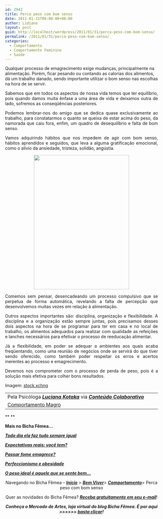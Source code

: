 ```yaml
---
id: 2942
title: Perca peso com bom senso
date: 2011-01-31T00:00:00+00:00
author: Lidiane
layout: post
guid: http://localhost/wordpress/2011/01/31/perca-peso-com-bom-senso/
permalink: /2011/01/31/perca-peso-com-bom-senso/
categories:
  - Comportamento
  - Comportamento Feminino
  - Saúde
---
```

Qualquer processo de emagrecimento exige mudanças, principalmente na alimentação. Porém, ficar pesando ou contando as calorias dos alimentos, dá um trabalho danado, sendo importante utilizar o bom senso nas escolhas na hora de se servir.

<p style="text-align: justify;">
  Sabemos que em todos os aspectos de nossa vida temos que ter equilíbrio, pois quando damos muita ênfase a uma área de vida e deixamos outra de lado, sofremos as conseqüências posteriores.
</p>

<!--more-->

<p style="text-align: justify;">
  Podemos lembrar-nos do amigo que se dedica quase exclusivamente ao trabalho, para constatarmos o quanto se queixa de estar acima do peso, da namorada que caiu fora, enfim, um quadro de desequilíbrio e falta de bom senso.
</p>

<p style="text-align: justify;">
  Vamos adquirindo hábitos que nos impedem de agir com bom senso, hábitos aprendidos e seguidos, que leva a alguma gratificação emocional, como o alívio da ansiedade, tristeza, solidão, angústia.
</p>

<p style="text-align: center;">
  <a href="http://www.trololodemulher.com.br/blog/wp-content/uploads/2011/01/reeducacao-alimentar.jpg"><img class="alignnone size-full wp-image-5797" title="reeducação alimentar" src="http://www.trololodemulher.com.br/blog/wp-content/uploads/2011/01/reeducacao-alimentar.jpg" alt="" width="314" height="443" /></a>
</p>

<p style="text-align: justify;">
  Comemos sem pensar, desencadeando um processo compulsivo que se perpetua de forma automática, revelando a falta de percepção que desenvolvemos muitas vezes em relação à alimentação.
</p>

<p style="text-align: justify;">
  Outros aspectos importantes são: disciplina, organização e flexibilidade. A disciplina e a organização estão sempre juntas, pois precisamos desses dois aspectos na hora de se programar para ter em casa e no local de trabalho, os alimentos adequados para realizar com qualidade as refeições e lanches necessários para efetivar o processo de reeducação alimentar.
</p>

<p style="text-align: justify;">
  Já a flexibilidade, em poder se adequar a ambientes aos quais acaba freqüentando, como uma reunião de negócios onde se servirá do que tiver sendo oferecido, como também poder respeitar os erros e acertos inerentes ao processo e emagrecimento.
</p>

<p style="text-align: justify;">
  Devemos nos comprometer com o processo de perda de peso, pois é a solução mais efetiva para colher bons resultados.
</p>

Imagem: <a href="http://www.sxc.hu/" target="_blank">stock.xchng</a>

<table border="0" cellspacing="0" cellpadding="0" width="600">
  <tr>
    <td width="600" valign="top">
      Pela Psicóloga <strong><em><a href="http://www.trololodemulher.com.br/category/colaboradores/luciana-kotaka/">Luciana Kotaka</a></em></strong> via <strong><em><a href="http://www.trololodemulher.com.br/para-voce/conteudo-colaborativo/">Conteúdo Colaborativo</a></em></strong>
    </td>
  </tr>
  
  <tr>
    <td width="600" valign="top">
      <a href="http://lucianakotaka.com.br/" target="_blank">Comportamento Magro</a>
    </td>
  </tr>
</table>

** **

**Mais no Bicha Fêmea…**

**_[Todo dia ela faz tudo sempre igual](http://www.trololodemulher.com.br/2011/01/10/tudo-sempre-igual%e2%80%a6/)_**

**_[Expectativas reais: você tem?](http://www.trololodemulher.com.br/2010/06/28/emagrecimento-expectativas/)_**

**_[Passar fome emagrece?](http://www.trololodemulher.com.br/2010/08/02/passar-fome-nao-emagrece/)_**

**_[Perfeccionismo e obesidade](http://www.trololodemulher.com.br/2010/07/21/perfeccionismo-e-obesidade/)_**

**_[O peso ideal é aquele que se sente bem…](http://www.trololodemulher.com.br/2010/03/01/emagrecimento-saudavel/)_**

<p style="text-align: center;">
  Navegando no Bicha Fêmea – <strong><em><a href="http://www.trololodemulher.com.br/">Início</a></em></strong> > <a href="http://www.trololodemulher.com.br/bem-viver/"><strong><em>Bem Viver</em></strong></a>> <a href="http://www.trololodemulher.com.br/category/da-mente/comportamento/"><strong><em>Comportamento</em></strong></a>> Perca peso com bom senso
</p>

<p style="text-align: center;">
  Quer as novidades do Bicha Fêmea? <strong><em><a href="http://feedburner.google.com/fb/a/mailverify?uri=blogbichafemea&loc=pt_BR">Receba gratuitamente em seu e-mail</a></em></strong>!
</p>

<p style="text-align: center;">
  <strong><em>Conheça o Mercado de Artes, loja virtual do blog Bicha Fêmea. É por aqui >>>>>> </em><a href="http://www.trololodemulher.com.br/loja/"><em>basta clicar</em></a><em>!</em></strong>
</p>